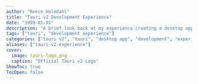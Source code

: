 ```yaml
---
author: "Reece Holmdahl"
title: "Tauri v2 Development Experience"
date: "1999-01-01"
description: "A brief look back at my experience creating a desktop app with Tauri v2"
tags: ["tauri", "development experience"]
categories: ["tauri v2", "tauri", "desktop app", "development", "experience", "dx", "rust", "svelte"]
aliases: ["tauri-v2-experience"]
cover:
  image: tauri-logo.png
  caption: "Official Tauri v2 Logo"
ShowToc: true
TocOpen: false
---
```

